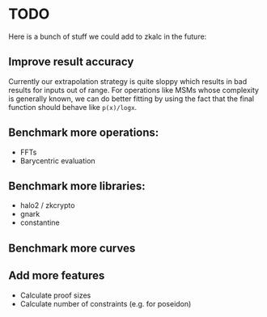 # TODO

Here is a bunch of stuff we could add to zkalc in the future:

## Improve result accuracy

Currently our extrapolation strategy is quite sloppy which results in bad results for inputs out of range. For operations like MSMs whose complexity is generally known, we can do better fitting by using the fact that the final function should behave like `p(x)/logx`.

## Benchmark more operations:

- FFTs
- Barycentric evaluation

## Benchmark more libraries:

- halo2 / zkcrypto
- gnark
- constantine

## Benchmark more curves

## Add more features
- Calculate proof sizes
- Calculate number of constraints (e.g. for poseidon)

